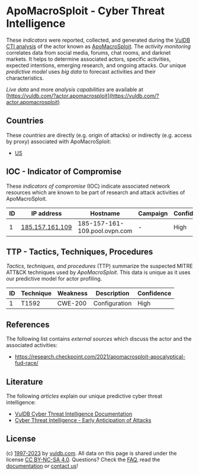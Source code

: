 # ApoMacroSploit - Cyber Threat Intelligence

These _indicators_ were reported, collected, and generated during the [VulDB CTI analysis](https://vuldb.com/?kb.cti) of the actor known as [ApoMacroSploit](https://vuldb.com/?actor.apomacrosploit). The _activity monitoring_ correlates data from social media, forums, chat rooms, and darknet markets. It helps to determine associated actors, specific activities, expected intentions, emerging research, and ongoing attacks. Our unique _predictive model_ uses _big data_ to forecast activities and their characteristics.

_Live data_ and more _analysis capabilities_ are available at [https://vuldb.com/?actor.apomacrosploit](https://vuldb.com/?actor.apomacrosploit)

## Countries

These _countries_ are directly (e.g. origin of attacks) or indirectly (e.g. access by proxy) associated with ApoMacroSploit:

* [US](https://vuldb.com/?country.us)

## IOC - Indicator of Compromise

These _indicators of compromise_ (IOC) indicate associated network resources which are known to be part of research and attack activities of ApoMacroSploit.

ID | IP address | Hostname | Campaign | Confidence
-- | ---------- | -------- | -------- | ----------
1 | [185.157.161.109](https://vuldb.com/?ip.185.157.161.109) | 185-157-161-109.pool.ovpn.com | - | High

## TTP - Tactics, Techniques, Procedures

_Tactics, techniques, and procedures_ (TTP) summarize the suspected MITRE ATT&CK techniques used by _ApoMacroSploit_. This data is unique as it uses our predictive model for actor profiling.

ID | Technique | Weakness | Description | Confidence
-- | --------- | -------- | ----------- | ----------
1 | T1592 | CWE-200 | Configuration | High

## References

The following list contains _external sources_ which discuss the actor and the associated activities:

* https://research.checkpoint.com/2021/apomacrosploit-apocalyptical-fud-race/

## Literature

The following _articles_ explain our unique predictive cyber threat intelligence:

* [VulDB Cyber Threat Intelligence Documentation](https://vuldb.com/?kb.cti)
* [Cyber Threat Intelligence - Early Anticipation of Attacks](https://www.scip.ch/en/?labs.20201022)

## License

(c) [1997-2023](https://vuldb.com/?kb.changelog) by [vuldb.com](https://vuldb.com/?kb.about). All data on this page is shared under the license [CC BY-NC-SA 4.0](https://creativecommons.org/licenses/by-nc-sa/4.0/). Questions? Check the [FAQ](https://vuldb.com/?kb.faq), read the [documentation](https://vuldb.com/?kb) or [contact us](https://vuldb.com/?contact)!
